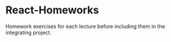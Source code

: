 # React-Homeworks
Homework exercises for each lecture before including them in the integrating project.
